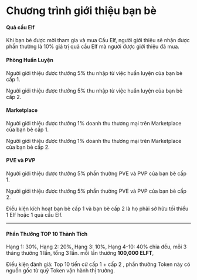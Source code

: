 # Chương trình giới thiệu bạn bè

#### **Quả cầu Elf**

Khi bạn bè được mời tham gia và mua Cầu Elf, người giới thiệu sẽ nhận được phần thưởng là 10% giá trị quả cầu Elf mà người được giới thiệu đã mua.

#### **Phòng Huấn Luyện**

Người giới thiệu được thưởng 5% thu nhập từ việc huẩn luyện của bạn bè cấp 1.

Người giới thiệu được thưởng 5% thu nhập từ việc huẩn luyện của bạn bè cấp 2.

#### **Marketplace**

Người giới thiệu được thưởng 1% doanh thu thương mại trên Marketplace của bạn bè cấp 1.

Người giới thiệu được thưởng 1% doanh thu thương mại trên Marketplace của bạn bè cấp 2.

#### **PVE và PVP**

Người giới thiệu được thưởng 5% phần thưởng PVE và PVP của bạn bè cấp 1.

Người giới thiệu được thưởng 5% phần thưởng PVE và PVP của bạn bè cấp 2.

Điều kiện kích hoạt bạn bè cấp 1 và bạn bè cấp 2 là họ phải sở hữu tối thiểu 1 Elf hoặc 1 quả cầu Elf.

****

#### **Phần Thưởng TOP 10 Thành Tích**

Hạng 1: 30%, Hạng 2: 20%, Hạng 3: 10%, Hạng 4-10: 40% chia đều, mỗi 3 tháng thưởng 1 lần, tổng 3 lần. mỗi lần thưởng **100,000 ELFT**,

Điều kiện đánh giá: Top 10 tiến cử cấp 1 + cấp 2 , phần thưởng Token này có nguồn gốc từ quỹ Token vận hành thị trường.
